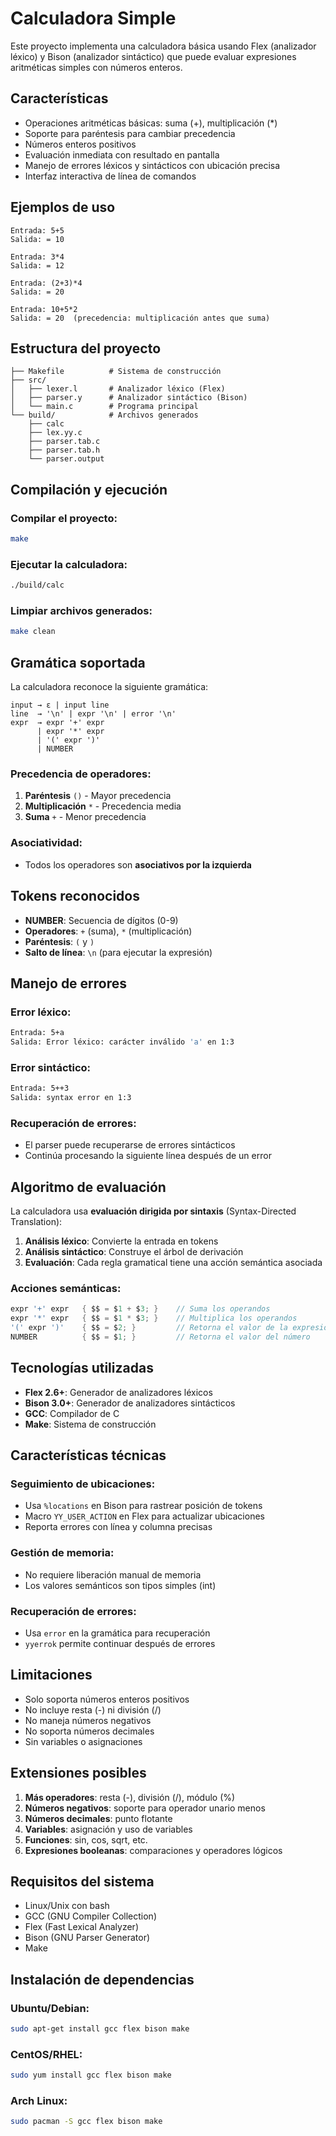 # Calculadora Simple

Este proyecto implementa una calculadora básica usando Flex (analizador léxico) y Bison (analizador sintáctico) que puede evaluar expresiones aritméticas simples con números enteros.

## Características

- Operaciones aritméticas básicas: suma (+), multiplicación (*)
- Soporte para paréntesis para cambiar precedencia
- Números enteros positivos
- Evaluación inmediata con resultado en pantalla
- Manejo de errores léxicos y sintácticos con ubicación precisa
- Interfaz interactiva de línea de comandos

## Ejemplos de uso

```
Entrada: 5+5
Salida: = 10

Entrada: 3*4
Salida: = 12

Entrada: (2+3)*4
Salida: = 20

Entrada: 10+5*2
Salida: = 20  (precedencia: multiplicación antes que suma)
```

## Estructura del proyecto

```
├── Makefile          # Sistema de construcción
├── src/
│   ├── lexer.l       # Analizador léxico (Flex)
│   ├── parser.y      # Analizador sintáctico (Bison)
│   └── main.c        # Programa principal
└── build/            # Archivos generados
    ├── calc
    ├── lex.yy.c
    ├── parser.tab.c
    ├── parser.tab.h
    └── parser.output
```

## Compilación y ejecución

### Compilar el proyecto:
```bash
make
```

### Ejecutar la calculadora:
```bash
./build/calc
```

### Limpiar archivos generados:
```bash
make clean
```

## Gramática soportada

La calculadora reconoce la siguiente gramática:

```
input → ε | input line
line  → '\n' | expr '\n' | error '\n'
expr  → expr '+' expr
      | expr '*' expr  
      | '(' expr ')'
      | NUMBER
```

### Precedencia de operadores:
1. **Paréntesis** `()` - Mayor precedencia
2. **Multiplicación** `*` - Precedencia media
3. **Suma** `+` - Menor precedencia

### Asociatividad:
- Todos los operadores son **asociativos por la izquierda**

## Tokens reconocidos

- **NUMBER**: Secuencia de dígitos (0-9)
- **Operadores**: `+` (suma), `*` (multiplicación)
- **Paréntesis**: `(` y `)`
- **Salto de línea**: `\n` (para ejecutar la expresión)

## Manejo de errores

### Error léxico:
```bash
Entrada: 5+a
Salida: Error léxico: carácter inválido 'a' en 1:3
```

### Error sintáctico:
```bash
Entrada: 5++3
Salida: syntax error en 1:3
```

### Recuperación de errores:
- El parser puede recuperarse de errores sintácticos
- Continúa procesando la siguiente línea después de un error

## Algoritmo de evaluación

La calculadora usa **evaluación dirigida por sintaxis** (Syntax-Directed Translation):

1. **Análisis léxico**: Convierte la entrada en tokens
2. **Análisis sintáctico**: Construye el árbol de derivación
3. **Evaluación**: Cada regla gramatical tiene una acción semántica asociada

### Acciones semánticas:

```c
expr '+' expr   { $$ = $1 + $3; }    // Suma los operandos
expr '*' expr   { $$ = $1 * $3; }    // Multiplica los operandos  
'(' expr ')'    { $$ = $2; }         // Retorna el valor de la expresión
NUMBER          { $$ = $1; }         // Retorna el valor del número
```

## Tecnologías utilizadas

- **Flex 2.6+**: Generador de analizadores léxicos
- **Bison 3.0+**: Generador de analizadores sintácticos
- **GCC**: Compilador de C
- **Make**: Sistema de construcción

## Características técnicas

### Seguimiento de ubicaciones:
- Usa `%locations` en Bison para rastrear posición de tokens
- Macro `YY_USER_ACTION` en Flex para actualizar ubicaciones
- Reporta errores con línea y columna precisas

### Gestión de memoria:
- No requiere liberación manual de memoria
- Los valores semánticos son tipos simples (int)

### Recuperación de errores:
- Usa `error` en la gramática para recuperación
- `yyerrok` permite continuar después de errores

## Limitaciones

- Solo soporta números enteros positivos
- No incluye resta (-) ni división (/)
- No maneja números negativos
- No soporta números decimales
- Sin variables o asignaciones

## Extensiones posibles

1. **Más operadores**: resta (-), división (/), módulo (%)
2. **Números negativos**: soporte para operador unario menos
3. **Números decimales**: punto flotante
4. **Variables**: asignación y uso de variables
5. **Funciones**: sin, cos, sqrt, etc.
6. **Expresiones booleanas**: comparaciones y operadores lógicos

## Requisitos del sistema

- Linux/Unix con bash
- GCC (GNU Compiler Collection)
- Flex (Fast Lexical Analyzer)
- Bison (GNU Parser Generator)
- Make

## Instalación de dependencias

### Ubuntu/Debian:
```bash
sudo apt-get install gcc flex bison make
```

### CentOS/RHEL:
```bash
sudo yum install gcc flex bison make
```

### Arch Linux:
```bash
sudo pacman -S gcc flex bison make
```
